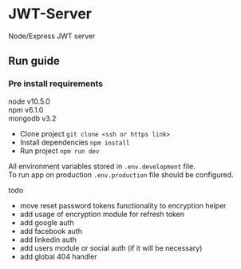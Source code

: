 # JWT-Server
Node/Express JWT server

## Run guide
### Pre install requirements
node v10.5.0 \
npm  v6.1.0  \
mongodb v3.2

* Clone project
```git clone <ssh or https link>```
* Install dependencies
```npm install```
* Run project
```npm run dev```

All environment variables stored in `.env.development` file. \
To run app on production `.env.production` file should be configured.


todo
- move reset password tokens functionality to encryption helper
- add usage of encryption module for refresh token
- add google auth
- add facebook auth
- add linkedin auth
- add users module or social auth (if it will be necessary)
- add global 404 handler
